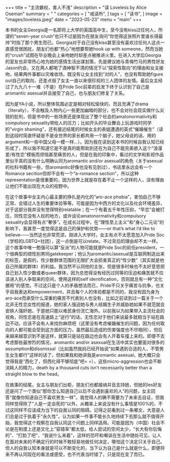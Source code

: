 +++
title = "主流霸权，害人不浅"
description = "读 Loveless by Alice Oseman"
summary = " "
categories = [
    "戒读所",
]
tags = [
    "读书",
]
image = "images/loveless.jpeg"
date = "2023-05-23"
menu = "main"
+++

本书的女主Georgia是一名即将上大学的英国高中生，至今没有kiss过任何人，所谓的“seven-year crush”也只不过是因为在朋友询问“你觉得这张照片里谁长得最帅”时指了那个男生而已。Georgia对于自己没有kiss甚至没有喜欢过任何人这点一直感觉很困扰，朋友们也都“热心”地想要帮她hook up with someone，然而当她的“crush”试图在毕业晚会上亲吻她时却差点被推进火里。在进入大学后Georgia的室友也非常热心地为她的感情生活出谋划策，先是建议她与青梅竹马的男性好友Jason约会，又在两人都喝了酒神智不清的情况下以“探索性取向”的理由和女主接吻，结果两件事都以灾难收场，既没有让女主找到“对的人”，也没有帮助她figure out自己的取向，还差点毁了女主一直以来很珍视的三人团体的友情。最后女主经过了九九八十一难（不是）在Pride Soc前辈的启发下终于认识到了自己是aromantic asexual并且接受了自己，也与朋友们修复了关系。

因为是YA小说，所以整体氛围必定是相对轻松愉快的，而且充满了drama（literally），不会触及人物内心一些更加幽暗的部分，也不会对社会现实做什么尖锐的批判，但是书中的一些场景还是体现出了整个社会的amatonormativity和compulsory sexuality带给人的压力；比如开头的毕业舞会上玩游戏时同学的”virgin shaming”，还有接近结尾的时候女主的表姐遭遇的英式“催婚催生”（读到这段时简直怀疑是不是全世界的家长都共用一个脑子，她父母说的话、用的argument和一些中国父母一模一样…）。因为我在读到这本书的时候自我认知已经形成了，所以我不知道它是不是真的能帮助到还在为自己不能完美嵌入这个“浪漫爱/有性恋”模板而烦恼甚至痛苦的人，但是在我的印象中，看过的文学和影视作品里似乎真的没有什么明确认同为aromantic and/or asexual的角色（关于asexual的社科书籍有一些，但aromantic好像也没有见到过），书店里永远会有一个Romance secition但却不会有一个“a-romance section”，所以这种representation是很重要的，因为世界上就是存在着不止一个这样的人，没有理由让他们不能出现在大众的视野中。

在这个故事中女主内心最主要的挣扎是内化的“aro-ace phobia”，害怕自己不够正常、会错过人生的重要体验等等。可能是因为中西方的文化以及社会环境差异，对于这部分我并没有觉得特别relatable；在一个有着五千年性压抑，“早恋”会被打压，同性恋没有人权的地方，或许谈论amatonormativity和compulsory sexuality会显得有点“奢侈”。在成长过程中，在“理性至上主义”和“身心二元论”的影响下，我甚至一度觉得这是自己的保护和优势——or that’s what I’d like to believe——当然这也非常荒谬。刚进入大学时，女主有点不太愿意加入Pride Soc（学校的LGBTQ+社团），这一点倒是可以relate，不过背后的理由却不太一样。这个故事中唯一勉强可以算“反派”的人物可能就是Pride Soc的前任president，一个很典型的顺性别男同gatekeeper；他认为aromantic/asexual是互联网制造出来的标签，是假的，性少数群体范围的无限扩大会损害真正的“性少数”（其实就是他自己所属的群体）的利益。我当然不认同他的主张，但是很多时候也不太好意思把自己划入性少数或者queer群体，因为总觉得没有经历过同等的压迫和痛苦就不应该进入别人争取来的空间，使用这样的self identification，否则就总有一种“文化挪用”的感觉。不过这只是个人的矛盾想法而已，Pride不只关乎痛苦与抗争，也关乎自我表达和empowerment，并且每个人的体验都是不同的，我没有因为身为aro-ace而承受什么深重的痛苦不代表别人也没有，比如之前读到过一篇关于一个北非无性恋女性的报道，她的家人强迫她与男人结婚生子并威胁她如果不就范就会安排人强奸她，于是她只能以难民身份流亡海外。以前我以为如果带入主流社会的视角，同性恋是在高速路上“逆行”的话，无性恋对于他们来说最多就相当于站在路边不动，应该不会有人来找你麻烦吧（这里没有考虑催婚催生的问题，因为任何取向的人都可能会受到这方面的压力，虽然最后造成的伤害强度也不尽相同），但后来越来越意识到不是这样，就算只是站在路边也会有人开着车撞上来的。即便不去考虑那些最惨烈的情况，aromantic and/or asexual在生活中其实也要面对很多的assumption和dissmissal（比如虽然我妈已经开始说“如果遇到合适的人，不管男生女生都行”这样的话了，但如果我和她讲我是aromantic asexual，她大概只会觉得我是“西化了，但西化得不够彻底”吧= =），这些micro-aggression也会不断消耗人的精力，death by a thousand cuts isn’t necessarily better than a straight blow to the head。

在故事的结尾，女主与朋友们出柜，朋友们也都接纳并且支持她，但她的les好友还是问了一个类似“那你怎么知道自己以后不会遇到喜欢的人”的问题，女主回答“就像你知道自己不喜欢男生一样”。我觉得人的确不需要为了未来去自证，但我同样觉得除了”人是一定会死的“以外，从概率上来说没有什么事情是100%的，不过这同样不应该成为当下的自我认同的阻碍。记得之前看到过一条嘟文，大意是人们总是过于执着于“永久性”，认为如果一件事不能长久地持续下去那么就不值得开始，我觉得这个观察在自我认同这个问题上同样适用。可能是因为（中国）社会不论是在制度上还是文化上“容错率”都太低，给人尝试的空间太少，“长大有你后悔的”、“打脸了吧”、“我说什么来着”，这样的恐吓和嘲讽在生活中随处可见，让人在面对未来的不确定行的时候不敢轻易地做任何决定，哪怕这个决定只关乎自己。但人的自我认知本身就是可以不断变化的，当下认为自己是什么就是什么，即便将来不再认同现在的看法或感受，也不代表当时错了，只是现在变了而已。
